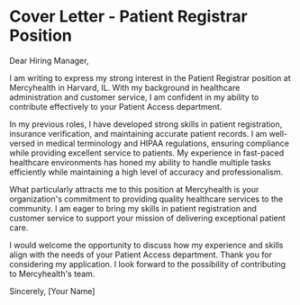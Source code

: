 # Cover Letter - Patient Registrar Position

Dear Hiring Manager,

I am writing to express my strong interest in the Patient Registrar position at Mercyhealth in Harvard, IL. With my background in healthcare administration and customer service, I am confident in my ability to contribute effectively to your Patient Access department.

In my previous roles, I have developed strong skills in patient registration, insurance verification, and maintaining accurate patient records. I am well-versed in medical terminology and HIPAA regulations, ensuring compliance while providing excellent service to patients. My experience in fast-paced healthcare environments has honed my ability to handle multiple tasks efficiently while maintaining a high level of accuracy and professionalism.

What particularly attracts me to this position at Mercyhealth is your organization's commitment to providing quality healthcare services to the community. I am eager to bring my skills in patient registration and customer service to support your mission of delivering exceptional patient care.

I would welcome the opportunity to discuss how my experience and skills align with the needs of your Patient Access department. Thank you for considering my application. I look forward to the possibility of contributing to Mercyhealth's team.

Sincerely,
[Your Name] 